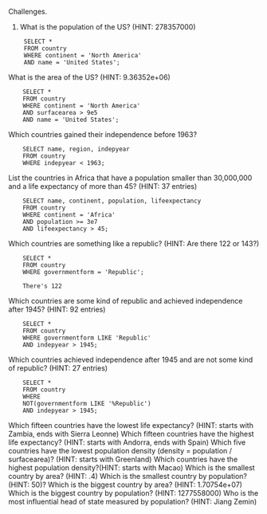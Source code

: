 Challenges.

1. What is the population of the US? (HINT: 278357000)

        SELECT *
        FROM country
        WHERE continent = 'North America'
        AND name = 'United States';

What is the area of the US? (HINT: 9.36352e+06)

        SELECT *
        FROM country
        WHERE continent = 'North America'
        AND surfacearea > 9e5
        AND name = 'United States';

Which countries gained their independence before 1963?

        SELECT name, region, indepyear
        FROM country
        WHERE indepyear < 1963;

List the countries in Africa that have a population smaller than 30,000,000 and a life expectancy of more than 45? (HINT: 37 entries)

        SELECT name, continent, population, lifeexpectancy
        FROM country
        WHERE continent = 'Africa'
        AND population >= 3e7
        AND lifeexpectancy > 45;



Which countries are something like a republic? (HINT: Are there 122 or 143?)

        SELECT *
        FROM country
        WHERE governmentform = 'Republic';

        There's 122


Which countries are some kind of republic and achieved independence after 1945? (HINT: 92 entries)

        SELECT *
        FROM country
        WHERE governmentform LIKE 'Republic'
        AND indepyear > 1945;


Which countries achieved independence after 1945 and are not some kind of republic? (HINT: 27 entries)

        SELECT *
        FROM country
        WHERE
        NOT(governmentform LIKE '%Republic')
        AND indepyear > 1945;

Which fifteen countries have the lowest life expectancy? (HINT: starts with Zambia, ends with Sierra Leonne)
Which fifteen countries have the highest life expectancy? (HINT: starts with Andorra, ends with Spain)
Which five countries have the lowest population density (density = population / surfacearea)? (HINT: starts with Greenland)
Which countries have the highest population density?(HINT: starts with Macao)
Which is the smallest country by area? (HINT: .4)
Which is the smallest country by population? (HINT: 50)?
Which is the biggest country by area? (HINT: 1.70754e+07)
Which is the biggest country by population? (HINT: 1277558000)
Who is the most influential head of state measured by population? (HINT: Jiang Zemin)